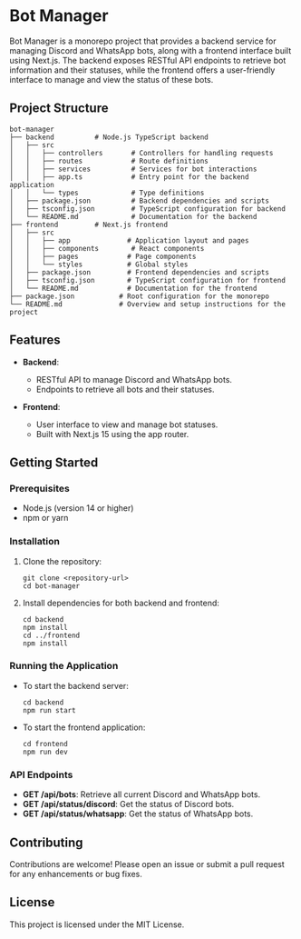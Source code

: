 # Bot Manager

Bot Manager is a monorepo project that provides a backend service for managing Discord and WhatsApp bots, along with a frontend interface built using Next.js. The backend exposes RESTful API endpoints to retrieve bot information and their statuses, while the frontend offers a user-friendly interface to manage and view the status of these bots.

## Project Structure

```
bot-manager
├── backend          # Node.js TypeScript backend
│   ├── src
│   │   ├── controllers       # Controllers for handling requests
│   │   ├── routes            # Route definitions
│   │   ├── services          # Services for bot interactions
│   │   ├── app.ts            # Entry point for the backend application
│   │   └── types             # Type definitions
│   ├── package.json          # Backend dependencies and scripts
│   ├── tsconfig.json         # TypeScript configuration for backend
│   └── README.md             # Documentation for the backend
├── frontend         # Next.js frontend
│   ├── src
│   │   ├── app              # Application layout and pages
│   │   ├── components        # React components
│   │   ├── pages            # Page components
│   │   └── styles           # Global styles
│   ├── package.json         # Frontend dependencies and scripts
│   ├── tsconfig.json        # TypeScript configuration for frontend
│   └── README.md            # Documentation for the frontend
├── package.json           # Root configuration for the monorepo
└── README.md              # Overview and setup instructions for the project
```

## Features

- **Backend**:
  - RESTful API to manage Discord and WhatsApp bots.
  - Endpoints to retrieve all bots and their statuses.
  
- **Frontend**:
  - User interface to view and manage bot statuses.
  - Built with Next.js 15 using the app router.

## Getting Started

### Prerequisites

- Node.js (version 14 or higher)
- npm or yarn

### Installation

1. Clone the repository:
   ```
   git clone <repository-url>
   cd bot-manager
   ```

2. Install dependencies for both backend and frontend:
   ```
   cd backend
   npm install
   cd ../frontend
   npm install
   ```

### Running the Application

- To start the backend server:
  ```
  cd backend
  npm run start
  ```

- To start the frontend application:
  ```
  cd frontend
  npm run dev
  ```

### API Endpoints

- **GET /api/bots**: Retrieve all current Discord and WhatsApp bots.
- **GET /api/status/discord**: Get the status of Discord bots.
- **GET /api/status/whatsapp**: Get the status of WhatsApp bots.

## Contributing

Contributions are welcome! Please open an issue or submit a pull request for any enhancements or bug fixes.

## License

This project is licensed under the MIT License.